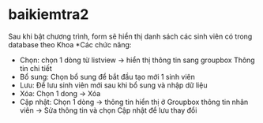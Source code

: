 # baikiemtra2
Sau khi bật chương trình, form sẽ hiển thị danh sách các sinh viên có trong database theo Khoa
*Các chức năng:
  - Chọn: chọn 1 dòng từ listview -> hiển thị thông tin sang groupbox Thông tin chi tiết
  - Bổ sung: Chọn bổ sung để bắt đầu tạo mới 1 sinh viên
  - Lưu: Để lưu sinh viên mới sau khi bổ sung và nhập dữ liệu
  - Xóa: Chọn 1 dong -> Xóa
  - Cập nhật: Chọn 1 dòng -> thông tin hiển thị ở Groupbox thông tin nhân viên -> Sửa thông tin và chọn Cập nhật để lưu thay đổi
